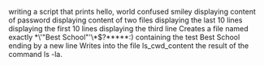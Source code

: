 writing a script that prints hello, world
confused smiley
displaying content of password
displaying content of two files
displaying the last 10 lines
displaying the first 10 lines
displaying the third line 
Creates a file named exactly \*\\'"Best School"\'\\*$\?\*\*\*\*\*:) containing the test Best School ending by a new line
Writes into the file ls_cwd_content the result of the command ls -la.
